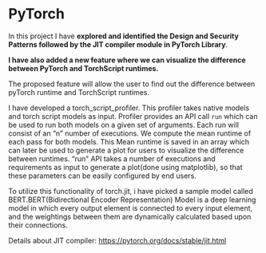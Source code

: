 # PyTorch
In this project I have **explored and identified the Design and Security Patterns followed by the JIT compiler module in PyTorch Library**.

**I have also added a new feature where we can visualize the difference between PyTorch and TorchScript runtimes.**

The proposed feature will allow the user to find out the difference between pyTorch runtime and TorchScript runtimes.

I have developed a torch_script_profiler. This profiler takes native models and torch script models as input. Profiler provides an API call `run` which can be used to run both models on a given set of arguments. Each run will consist of an “n” number of executions. We compute the mean runtime of each pass for both models. This Mean runtime is saved in an array which can later be used to generate a plot for users to visualize the difference between runtimes. “run” API takes a number of executions and requirements as input to generate a plot(done using matplotlib), so that these parameters can be easily configured by end users.

To utilize this functionality of torch.jit, i have picked a sample model called BERT.BERT(Bidirectional Encoder Representation) Model is a deep learning model in which every output
element is connected to every input element, and the weightings between them are dynamically calculated based upon their connections.

Details about JIT compiler: https://pytorch.org/docs/stable/jit.html

